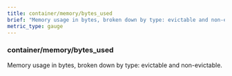 ```yaml
---
title: container/memory/bytes_used
brief: "Memory usage in bytes, broken down by type: evictable and non-evictable."
metric_type: gauge
---
```

### container/memory/bytes_used

Memory usage in bytes, broken down by type: evictable and non-evictable.

